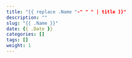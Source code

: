 ```yaml
---
title: "{{ replace .Name "-" " " | title }}"
description: ""
slug: "{{ .Name }}"
date: {{ .Date }}
categories: []
tags: []
weight: 1
---
```

